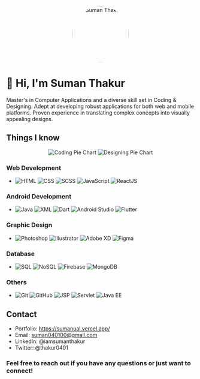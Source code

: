 <link rel="stylesheet" href="https://cdnjs.cloudflare.com/ajax/libs/font-awesome/5.15.3/css/all.min.css" integrity="sha384-ezjDB1KnqW5Tz3z1fC0NRdYrJqXtdl7Hjr53V5hQFz7eIe4RG98Sn7S2sTzvWNTl" crossorigin="anonymous">


<!-- Header Section -->
<p align="center">
  <img src="https://sumanual.vercel.app/static/media/me.a1baeb2361aa6da81aaf.jpg" alt="Suman Thakur" width="150" style="border-radius: 100%;"/>
</p>
<h1>👋 Hi, I'm Suman Thakur</h1>

<!-- About Me Section -->
<p>
  Master's in Computer Applications and a diverse skill set in Coding & Designing. Adept at developing robust applications for both web and mobile platforms. Proven experience in translating complex concepts into visually appealing designs.
</p>

<!-- Skills Section -->
<h2>Things I know</h2>

<p align="center">
  <img src="https://img.shields.io/badge/Coding-63%25-success?style=for-the-badge" alt="Coding Pie Chart"/>
  <img src="https://img.shields.io/badge/Designing-37%25-informational?style=for-the-badge" alt="Designing Pie Chart"/>
</p>


### Web Development

- ![HTML](https://img.shields.io/badge/HTML5-E34F26?style=for-the-badge&logo=html5&logoColor=white)
![CSS](https://img.shields.io/badge/CSS3-1572B6?style=for-the-badge&logo=css3&logoColor=white)
![SCSS](https://img.shields.io/badge/SCSS-CC6699?style=for-the-badge&logo=sass&logoColor=white)
![JavaScript](https://img.shields.io/badge/JavaScript-F7DF1E?style=for-the-badge&logo=javascript&logoColor=black)
![ReactJS](https://img.shields.io/badge/React-61DAFB?style=for-the-badge&logo=react&logoColor=white)


### Android Development

- ![Java](https://img.shields.io/badge/Java-007396?style=for-the-badge&logo=java&logoColor=white)
![XML](https://img.shields.io/badge/XML-555555?style=for-the-badge&logo=xml&logoColor=white)
![Dart](https://img.shields.io/badge/Dart-0175C2?style=for-the-badge&logo=dart&logoColor=white)
![Android Studio](https://img.shields.io/badge/Android%20Studio-3DDC84?style=for-the-badge&logo=android-studio&logoColor=white)
![Flutter](https://img.shields.io/badge/Flutter-02569B?style=for-the-badge&logo=flutter&logoColor=white)


### Graphic Design

- ![Photoshop](https://img.shields.io/badge/Photoshop-31A8FF?style=for-the-badge&logo=adobe-photoshop&logoColor=white)
![Illustrator](https://img.shields.io/badge/Illustrator-FF9A00?style=for-the-badge&logo=adobe-illustrator&logoColor=white)
![Adobe XD](https://img.shields.io/badge/Adobe%20XD-FF61F6?style=for-the-badge&logo=adobe-xd&logoColor=white)
![Figma](https://img.shields.io/badge/Figma-F24E1E?style=for-the-badge&logo=figma&logoColor=white)


### Database

- ![SQL](https://img.shields.io/badge/SQL-4479A1?style=for-the-badge&logo=sql&logoColor=white)
![NoSQL](https://img.shields.io/badge/NoSQL-4DB33D?style=for-the-badge&logo=nosql&logoColor=white)
![Firebase](https://img.shields.io/badge/Firebase-FFCA28?style=for-the-badge&logo=firebase&logoColor=black)
![MongoDB](https://img.shields.io/badge/MongoDB-47A248?style=for-the-badge&logo=mongodb&logoColor=white)


### Others

- ![Git](https://img.shields.io/badge/Git-F05032?style=for-the-badge&logo=git&logoColor=white)
![GitHub](https://img.shields.io/badge/GitHub-181717?style=for-the-badge&logo=github&logoColor=white)
![JSP](https://img.shields.io/badge/JSP-007396?style=for-the-badge&logo=java&logoColor=white)
![Servlet](https://img.shields.io/badge/Servlet-007396?style=for-the-badge&logo=java&logoColor=white)
![Java EE](https://img.shields.io/badge/Java%20EE-007396?style=for-the-badge&logo=java&logoColor=white)


## Contact

- Portfolio: https://sumanual.vercel.app/
- Email: suman040100@gmail.com
- LinkedIn: @iamsumanthakur
- Twitter: @thakur0401

### Feel free to reach out if you have any questions or just want to connect!
